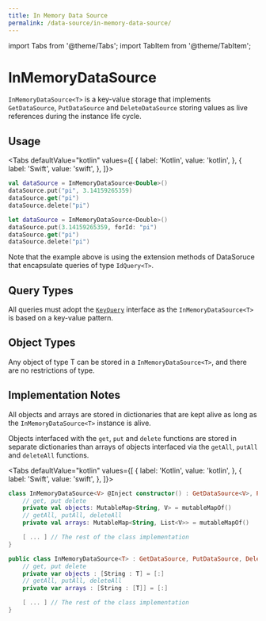 ```yaml
---
title: In Memory Data Source
permalink: /data-source/in-memory-data-source/
---
```


import Tabs from '@theme/Tabs';
import TabItem from '@theme/TabItem';

# InMemoryDataSource

`InMemoryDataSource<T>` is a key-value storage that implements `GetDataSource`, `PutDataSource` and `DeleteDataSource` storing values as live references during the instance life cycle.

## Usage

<Tabs defaultValue="kotlin" values={[
    { label: 'Kotlin', value: 'kotlin', },
    { label: 'Swift', value: 'swift', },
]}>
<TabItem value="kotlin">

```kotlin
val dataSource = InMemoryDataSource<Double>()
dataSource.put("pi", 3.14159265359)
dataSource.get("pi")
dataSource.delete("pi")
```

</TabItem>
<TabItem value="swift">

```swift
let dataSource = InMemoryDataSource<Double>()
dataSource.put(3.14159265359, forId: "pi")
dataSource.get("pi")
dataSource.delete("pi")
```

</TabItem>
</Tabs>

Note that the example above is using the extension methods of DataSoruce that encapsulate queries of type `IdQuery<T>`.

## Query Types

All queries must adopt the [`KeyQuery`](query.md) interface as the `InMemoryDataSource<T>` is based on a key-value pattern.

## Object Types

Any object of type T can be stored in a `InMemoryDataSource<T>`, and there are no restrictions of type.

## Implementation Notes

All objects and arrays are stored in dictionaries that are kept alive as long as the  `InMemoryDataSource<T>` instance is alive.

Objects interfaced with the `get`, `put` and `delete` functions are stored in separate dictionaries than arrays of objects interfaced via the `getAll`, `putAll` and `deleteAll` functions.

<Tabs defaultValue="kotlin" values={[
    { label: 'Kotlin', value: 'kotlin', },
    { label: 'Swift', value: 'swift', },
]}>
<TabItem value="kotlin">

```kotlin
class InMemoryDataSource<V> @Inject constructor() : GetDataSource<V>, PutDataSource<V>, DeleteDataSource {
    // get, put delete
    private val objects: MutableMap<String, V> = mutableMapOf() 
    // getAll, putAll, deleteAll
    private val arrays: MutableMap<String, List<V>> = mutableMapOf() 

    [ ... ] // The rest of the class implementation
}
```

</TabItem>
<TabItem value="swift">

```swift
public class InMemoryDataSource<T> : GetDataSource, PutDataSource, DeleteDataSource  {
    // get, put delete
    private var objects : [String : T] = [:]
    // getAll, putAll, deleteAll
    private var arrays : [String : [T]] = [:]

    [ ... ] // The rest of the class implementation
}
```

</TabItem>
</Tabs>
